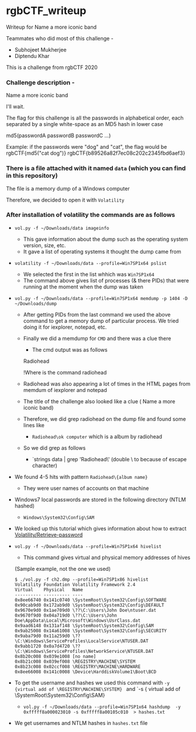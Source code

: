 # rgbCTF_writeup
Writeup for Name a more iconic band

Teammates who did most of this challenge - 
- Subhojeet Mukherjee
- Diptendu Khar 


This is a challenge from rgbCTF 2020 



### Challenge description -

Name a more iconic band

I'll wait.

The flag for this challenge is all the passwords in alphabetical order, each separated by a single white-space as an MD5 hash in lower case

md5(passwordA passwordB passwordC ...)

Example: if the passwords were "dog" and "cat", the flag would be
rgbCTF{md5("cat dog")}
rgbCTF{b89526a82f7ec08c202c2345fbd6aef3}




### There is a file attached with it named `data` (which you can find in this repository)

The file is a memory dump of a Windows computer

Therefore, we decided to open it with `Volatility`


### After installation of volatility the commands are as follows

- `vol.py -f ~/Downloads/data imageinfo`
     - This gave information about the dump such as the operating system version, size, etc.
     - It gave a list of operating systems it thought the dump came from
    
-  `volatility -f ~/Downloads/data --profile=Win7SP1x64 pslist` 
     - We selected the first in the list whhich was `Win7SP1x64`
     - The command above gives list of processes (& there PIDs) that were running at the moment when the dump was taken

- `vol.py -f ~/Downloads/data --profile=Win7SP1x64 memdump -p 1404 -D ~/Downloads/dump`

     - After getting PIDs from the last command we used the above command to get a memory dump of particular process. We tried doing it for iexplorer, notepad, etc.
     - Finally we did a memdump for `CMD` and there was a clue there
          - The cmd output was as follows 
          
          Radiohead
          
          !Where is the command radiohead
          
     - Radiohead was also appearing a lot of times in the HTML pages from memdum of iexplorer and notepad
     - The title of the challenge also looked like a clue ( Name a more iconic band)
     - Therefore, we did grep radiohead on the dump file and found some lines like 
          - `Radiohead\ok computer` which is a album by radiohead
     - So we did grep as follows 
          - `strings data | grep 'Radiohead\\' (double \ to because of escape character)
- We found 4-5 hits with pattern `Radiohead\{album name}`
     - They were user names of accounts on that machine
     
- Windows7 local passwords are stored in the following directory (NTLM hashed)
     - `Windows\System32\Config\SAM`
- We looked up this tutorial which gives information about how to extract [Volatility/Retrieve-password](https://www.aldeid.com/wiki/Volatility/Retrieve-password)

- `vol.py -f ~/Downloads/data --profile=Win7SP1x64 hivelist` 
     - This command gives virtual and physical memory addresses of hives
     
     (Sample example, not the one we used)
     ```
     $ ./vol.py -f ch2.dmp --profile=Win7SP1x86 hivelist
     Volatility Foundation Volatility Framework 2.4
     Virtual    Physical   Name
     ---------- ---------- ----
     0x8ee66740 0x141c0740 \SystemRoot\System32\Config\SOFTWARE
     0x90cab9d0 0x172ab9d0 \SystemRoot\System32\Config\DEFAULT
     0x9670e9d0 0x1ae709d0 \??\C:\Users\John Doe\ntuser.dat
     0x9670f9d0 0x04a719d0 \??\C:\Users\John Doe\AppData\Local\Microsoft\Windows\UsrClass.dat
     0x9aad6148 0x131af148 \SystemRoot\System32\Config\SAM
     0x9ab25008 0x14a61008 \SystemRoot\System32\Config\SECURITY
     0x9aba79d0 0x11a259d0 \??\C:\Windows\ServiceProfiles\LocalService\NTUSER.DAT
     0x9abb1720 0x0a7d4720 \??\C:\Windows\ServiceProfiles\NetworkService\NTUSER.DAT
     0x8b20c008 0x039e1008 [no name]
     0x8b21c008 0x039ef008 \REGISTRY\MACHINE\SYSTEM
     0x8b23c008 0x02ccf008 \REGISTRY\MACHINE\HARDWARE
     0x8ee66008 0x141c0008 \Device\HarddiskVolume1\Boot\BCD
     ```
- To get the username and hashes we used this command with `-y {virtual add of \REGISTRY\MACHINE\SYSTEM} ` and `-s { virtual add of \SystemRoot\System32\Config\SAM}
     - `vol.py -f ~/Downloads/data --profile=Win7SP1x64 hashdump  -y 0xfffff8a000023010 -s 0xfffff8a00105c010  > hashes.txt`
   

- We get usernames and NTLM hashes in `hashes.txt` file
